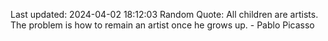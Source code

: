 Last updated: 2024-04-02 18:12:03
Random Quote: All children are artists. The problem is how to remain an artist once he grows up. - Pablo Picasso